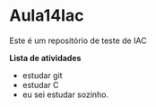 # Aula14Iac
Este é um repositório de teste de IAC

**Lista de atividades**
- estudar git
- estudar C
- eu sei estudar sozinho.